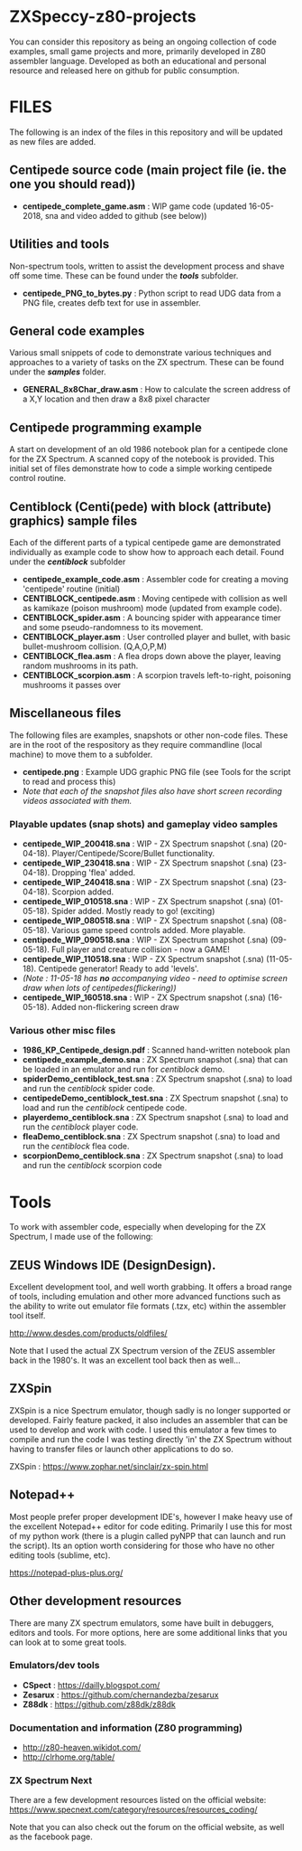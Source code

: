 # ZXSpeccy-z80-projects
You can consider this repository as being an ongoing collection of code examples, small game projects and more, primarily developed in Z80 assembler language.  Developed as both an educational and personal resource and released here on github for public consumption.

# FILES
The following is an index of the files in this repository and will be updated as new files are added.
## Centipede source code (main project file (ie. the one you should read))
- **centipede_complete_game.asm** : WIP game code (updated 16-05-2018, sna and video added to github (see below))
## Utilities and tools
Non-spectrum tools, written to assist the development process and shave off some time.  These can be found under the **_tools_** subfolder.
- **centipede_PNG_to_bytes.py** : Python script to read UDG data from a PNG file, creates defb text for use in assembler.
## General code examples
Various small snippets of code to demonstrate various techniques and approaches to a variety of tasks on the ZX spectrum.  These can be found under the **_samples_** folder.
- **GENERAL_8x8Char_draw.asm** : How to calculate the screen address of a X,Y location and then draw a 8x8 pixel character
## Centipede programming example
A start on development of an old 1986 notebook plan for a centipede clone for the ZX Spectrum.  A scanned copy of the notebook is provided.  This initial set of files demonstrate how to code a simple working centipede control routine.
## Centiblock (Centi(pede) with block (attribute) graphics) sample files
Each of the different parts of a typical centipede game are demonstrated individually as example code to show how to approach each detail. Found under the **_centiblock_** subfolder
- **centipede_example_code.asm** : Assembler code for creating a moving 'centipede' routine (initial)
- **CENTIBLOCK_centipede.asm** : Moving centipede with collision as well as kamikaze (poison mushroom) mode (updated from example code).
- **CENTIBLOCK_spider.asm** : A bouncing spider with appearance timer and some pseudo-randomness to its movement.
- **CENTIBLOCK_player.asm** : User controlled player and bullet, with basic bullet-mushroom collision. (Q,A,O,P,M)
- **CENTIBLOCK_flea.asm** : A flea drops down above the player, leaving random mushrooms in its path.
- **CENTIBLOCK_scorpion.asm** : A scorpion travels left-to-right, poisoning mushrooms it passes over
## Miscellaneous files
The following files are examples, snapshots or other non-code files.  These are in the root of the respository as they require commandline (local machine) to move them to a subfolder.
- **centipede.png** : Example UDG graphic PNG file (see Tools for the script to read and process this)
- _Note that each of the snapshot files also have short screen recording videos associated with them._
### Playable updates (snap shots) and gameplay video samples
- **centipede_WIP_200418.sna** : WIP - ZX Spectrum snapshot (.sna) (20-04-18). Player/Centipede/Score/Bullet functionality.
- **centipede_WIP_230418.sna** : WIP - ZX Spectrum snapshot (.sna) (23-04-18). Dropping 'flea' added.
- **centipede_WIP_240418.sna** : WIP - ZX Spectrum snapshot (.sna) (23-04-18). Scorpion added.
- **centipede_WIP_010518.sna** : WIP - ZX Spectrum snapshot (.sna) (01-05-18). Spider added. Mostly ready to go! (exciting)
- **centipede_WIP_080518.sna** : WIP - ZX Spectrum snapshot (.sna) (08-05-18). Various game speed controls added. More playable.
- **centipede_WIP_090518.sna** : WIP - ZX Spectrum snapshot (.sna) (09-05-18). Full player and creature collision - now a GAME!
- **centipede_WIP_110518.sna** : WIP - ZX Spectrum snapshot (.sna) (11-05-18). Centipede generator! Ready to add 'levels'.
- _(Note : 11-05-18 has **no** accompanying video - need to optimise screen draw when lots of centipedes(flickering))_
- **centipede_WIP_160518.sna** : WIP - ZX Spectrum snapshot (.sna) (16-05-18). Added non-flickering screen draw
### Various other misc files
- **1986_KP_Centipede_design.pdf** : Scanned hand-written notebook plan
- **centipede_example_demo.sna** : ZX Spectrum snapshot (.sna) that can be loaded in an emulator and run for _centiblock_ demo.
- **spiderDemo_centiblock_test.sna** : ZX Spectrum snapshot (.sna) to load and run the _centiblock_ spider code.
- **centipedeDemo_centiblock_test.sna** : ZX Spectrum snapshot (.sna) to load and run the _centiblock_ centipede code.
- **playerdemo_centiblock.sna** : ZX Spectrum snapshot (.sna) to load and run the _centiblock_ player code.
- **fleaDemo_centiblock.sna** : ZX Spectrum snapshot (.sna) to load and run the _centiblock_ flea code.
- **scorpionDemo_centiblock.sna** : ZX Spectrum snapshot (.sna) to load and run the _centiblock_ scorpion code
# Tools
To work with assembler code, especially when developing for the ZX Spectrum, I made use of the following:
## ZEUS Windows IDE (DesignDesign).
Excellent development tool, and well worth grabbing.  It offers a broad range of tools, including emulation and other more advanced functions such as the ability to write out emulator file formats (.tzx, etc) within the assembler tool itself.

http://www.desdes.com/products/oldfiles/

Note that I used the actual ZX Spectrum version of the ZEUS assembler back in the 1980's.  It was an excellent tool back then as well...
## ZXSpin
ZXSpin is a nice Spectrum emulator, though sadly is no longer supported or developed.  Fairly feature packed, it also includes an assembler that can be used to develop and work with code.  I used this emulator a few times to compile and run the code I was testing directly 'in' the ZX Spectrum without having to transfer files or launch other applications to do so.

ZXSpin : https://www.zophar.net/sinclair/zx-spin.html

## Notepad++
Most people prefer proper development IDE's, however I make heavy use of the excellent Notepad++ editor for code editing.  Primarily I use this for most of my python work (there is a plugin called pyNPP that can launch and run the script).  Its an option worth considering for those who have no other editing tools (sublime, etc).

https://notepad-plus-plus.org/

## Other development resources
There are many ZX spectrum emulators, some have built in debuggers, editors and tools.  For more options, here are some additional links that you can look at to some great tools.
### Emulators/dev tools
- **CSpect** : https://dailly.blogspot.com/
- **Zesarux** : https://github.com/chernandezba/zesarux
- **Z88dk** : https://github.com/z88dk/z88dk

### Documentation and information (Z80 programming)
- http://z80-heaven.wikidot.com/
- http://clrhome.org/table/

### ZX Spectrum Next 
There are a few development resources listed on the official website:
https://www.specnext.com/category/resources/resources_coding/

Note that you can also check out the forum on the official website, as well as the facebook page.
